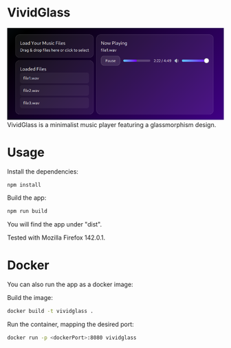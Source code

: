 # VividGlass
![](VividGlass.png?raw=true)  
VividGlass is a minimalist music player featuring a glassmorphism design.

# Usage
Install the dependencies:
```bash
npm install
```

Build the app:
```bash
npm run build
```

You will find the app under "dist".

Tested with Mozilla Firefox 142.0.1.

# Docker
You can also run the app as a docker image:


Build the image:
```bash
docker build -t vividglass .
```

Run the container, mapping the desired port:
```bash
docker run -p <dockerPort>:8080 vividglass
```
